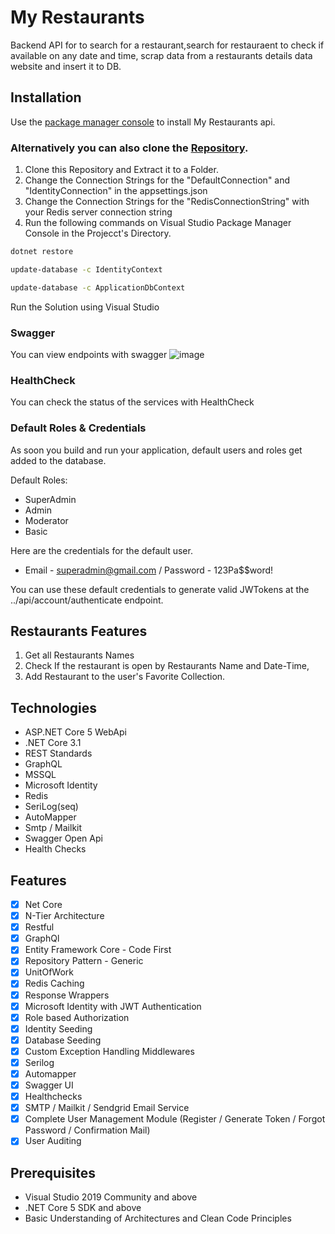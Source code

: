 
# My Restaurants

 Backend API for to search for a restaurant,search for restauraent to check if available on any date and time, scrap data from a restaurants details data website and insert it to DB.

## Installation

Use the [package manager console](https://docs.microsoft.com/en-us/nuget/consume-packages/install-use-packages-powershell) to install My Restaurants api. 

### Alternatively you can also clone the [Repository](https://github.com/sarkeranik/full-stack-18Oct2021-backend).

1. Clone this Repository and Extract it to a Folder.
2. Change the Connection Strings for the "DefaultConnection" and "IdentityConnection" in the appsettings.json
3. Change the Connection Strings for the "RedisConnectionString" with your Redis server connection string
4. Run the following commands on Visual Studio Package Manager Console in the Projecct's Directory.
```bash
dotnet restore
```
```bash
update-database -c IdentityContext
```
```bash
update-database -c ApplicationDbContext
```
Run the Solution using Visual Studio

### Swagger
You can view endpoints with swagger
![image](https://user-images.githubusercontent.com/65606710/160292141-97e53c94-e598-4a7e-8830-571f98ff9b31.png)
### HealthCheck
You can check the status of the services with HealthCheck

### Default Roles & Credentials
As soon you build and run your application, default users and roles get added to the database.

Default Roles:
- SuperAdmin
- Admin
- Moderator
- Basic

Here are the credentials for the default user.
- Email - superadmin@gmail.com  / Password - 123Pa$$word!

You can use these default credentials to generate valid JWTokens at the ../api/account/authenticate endpoint.

## Restaurants Features
1. Get all Restaurants Names
2. Check If the restaurant is open by Restaurants Name and Date-Time,
3. Add Restaurant to the user's Favorite Collection.

## Technologies
- ASP.NET Core 5 WebApi
- .NET Core 3.1
- REST Standards
- GraphQL
- MSSQL
- Microsoft Identity
- Redis
- SeriLog(seq)
- AutoMapper
- Smtp / Mailkit
- Swagger Open Api
- Health Checks

## Features
- [x] Net Core
- [x] N-Tier Architecture
- [x] Restful
- [x] GraphQl
- [x] Entity Framework Core - Code First
- [x] Repository Pattern - Generic
- [x] UnitOfWork
- [x] Redis Caching
- [x] Response Wrappers
- [x] Microsoft Identity with JWT Authentication
- [x] Role based Authorization
- [x] Identity Seeding
- [x] Database Seeding
- [x] Custom Exception Handling Middlewares
- [x] Serilog
- [x] Automapper
- [x] Swagger UI
- [x] Healthchecks
- [x] SMTP / Mailkit / Sendgrid Email Service
- [x] Complete User Management Module (Register / Generate Token / Forgot Password / Confirmation Mail)
- [x] User Auditing

## Prerequisites
- Visual Studio 2019 Community and above
- .NET Core 5 SDK and above
- Basic Understanding of Architectures and Clean Code Principles


